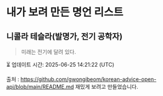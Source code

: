 # 내가 보려 만든 명언 리스트

##  니콜라 테슬라(발명가, 전기 공학자)
> 미래는 전기에 달려 있다.


⏳ 업데이트 시간: 2025-06-25 14:21:22 (UTC)

출처 : https://github.com/gwongibeom/korean-advice-open-api/blob/main/README.md
재밌게 보려고 만들었습니다.
